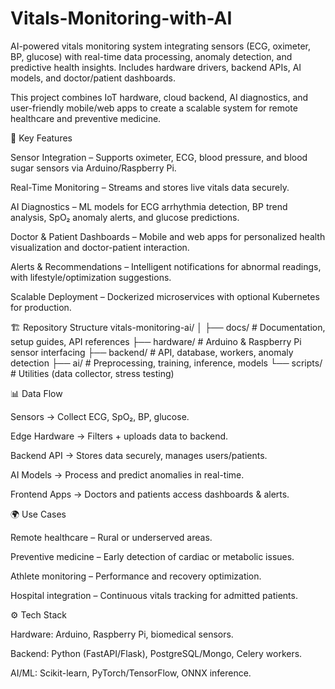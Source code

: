 # Vitals-Monitoring-with-AI
AI-powered vitals monitoring system integrating sensors (ECG, oximeter, BP, glucose) with real-time data processing, anomaly detection, and predictive health insights. Includes hardware drivers, backend APIs, AI models, and doctor/patient dashboards.

This project combines IoT hardware, cloud backend, AI diagnostics, and user-friendly mobile/web apps to create a scalable system for remote healthcare and preventive medicine.

🚀 Key Features

Sensor Integration – Supports oximeter, ECG, blood pressure, and blood sugar sensors via Arduino/Raspberry Pi.

Real-Time Monitoring – Streams and stores live vitals data securely.

AI Diagnostics – ML models for ECG arrhythmia detection, BP trend analysis, SpO₂ anomaly alerts, and glucose predictions.

Doctor & Patient Dashboards – Mobile and web apps for personalized health visualization and doctor-patient interaction.

Alerts & Recommendations – Intelligent notifications for abnormal readings, with lifestyle/optimization suggestions.

Scalable Deployment – Dockerized microservices with optional Kubernetes for production.

🏗 Repository Structure
vitals-monitoring-ai/
│
├── docs/          # Documentation, setup guides, API references
├── hardware/      # Arduino & Raspberry Pi sensor interfacing
├── backend/       # API, database, workers, anomaly detection
├── ai/            # Preprocessing, training, inference, models
└── scripts/       # Utilities (data collector, stress testing)

📊 Data Flow

Sensors → Collect ECG, SpO₂, BP, glucose.

Edge Hardware → Filters + uploads data to backend.

Backend API → Stores data securely, manages users/patients.

AI Models → Process and predict anomalies in real-time.

Frontend Apps → Doctors and patients access dashboards & alerts.

🌍 Use Cases

Remote healthcare – Rural or underserved areas.

Preventive medicine – Early detection of cardiac or metabolic issues.

Athlete monitoring – Performance and recovery optimization.

Hospital integration – Continuous vitals tracking for admitted patients.

⚙️ Tech Stack

Hardware: Arduino, Raspberry Pi, biomedical sensors.

Backend: Python (FastAPI/Flask), PostgreSQL/Mongo, Celery workers.

AI/ML: Scikit-learn, PyTorch/TensorFlow, ONNX inference.
